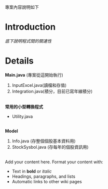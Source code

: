 專案內容說明如下

# Introduction #

_底下說明程式間的關連性_


# Details #

**Main.java** (專案從這開始執行)<br>
<ol><li>InputExcel.java(讀檔和存值)<br>
</li><li>Integration.java(積分，目前已寫年線積分) <br><br></li></ol>



<b>常用的小型轉換程式</b> <br>
<ul><li>Utility.java <br><br></li></ul>



<b>Model</b> <br>
<ol><li>Info.java (存整個個股基本資料用)<br>
</li><li>StockSysbol.java (存每年的個股資訊用) <br><br></li></ol>




Add your content here.  Format your content with:<br>
<ul><li>Text in <b>bold</b> or <i>italic</i>
</li><li>Headings, paragraphs, and lists<br>
</li><li>Automatic links to other wiki pages